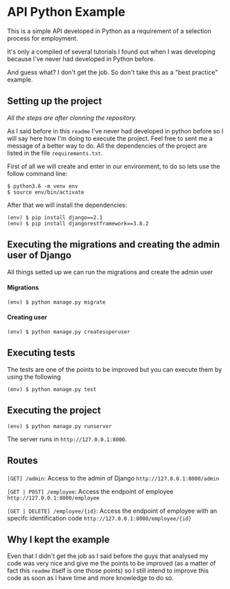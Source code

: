 # API Python Example
This is a simple API developed in Python as a requirement of a selection process for employment.

It's only a compiled of several tutorials I found out when I was developing because I've never had developed in Python before.

And guess what? I don't get the job. So don't take this as a "best practice" example.

## Setting up the project
*All the steps are after clonning the repository.*

As I said before in this `readme` I've never had developed in python before so I will say here how I'm doing to execute the project. Feel free to sent me a message of a better way to do.
All the dependencies of the project are listed in the file `requirements.txt`.

First of all we will create and enter in our environment, to do so lets use the follow command line:
```
$ python3.6 -m venv env
$ source env/bin/activate
```

After that we will install the dependencies:
```
(env) $ pip install django==2.1
(env) $ pip install djangorestframework==3.8.2
```

## Executing the migrations and creating the admin user of Django
All things setted up we can run the migrations and create the admin user

#### Migrations
```
(env) $ python manage.py migrate
```

#### Creating user
```
(env) $ python manage.py createsuperuser
```

## Executing tests
The tests are one of the points to be improved but you can execute them by using the following

```
(env) $ python manage.py test
```
## Executing the project
```
(env) $ python manage.py runserver
```
The server runs in `http://127.0.0.1:8000`.

## Routes
####
`[GET] /admin`: Access to the admin of Django `http://127.0.0.1:8000/admin`

`[GET | POST] /employee`: Access the endpoint of employee `http://127.0.0.1:8000/employee`

`[GET | DELETE] /employee/{id}`: Access the endpoint of employee with an specifc identification code `http://127.0.0.1:8000/employee/{id}`

## Why I kept the example

Even that I didn't get the job as I said before the guys that analysed my code was very nice and give me the points to be improved (as a matter of fact this `readme` itself is one those points) so I still intend to improve this code as soon as I have time and more knowledge to do so.